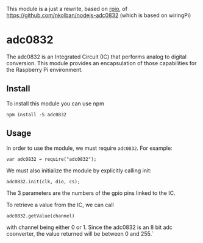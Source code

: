 This module is a just a rewrite, based on [rpio](https://github.com/jperkin/node-rpio), of https://github.com/nkolban/nodejs-adc0832 (which is based on wiringPi)

# adc0832
The adc0832 is an Integrated Circuit (IC) that performs analog to digital conversion.  This module
provides an encapsulation of those capabilities for the Raspberry Pi environment.

## Install
To install this module you can use npm
```
npm install -S adc0832
```

## Usage
In order to use the module, we must require `adc0832`.  For example:
```
var adc0832 = require("adc0832");
```
We must also initialize the module by explicitly calling init:
```
adc0832.init(clk, dio, cs);
```
The 3 parameters are the numbers of the gpio pins linked to the IC.


To retrieve a value from the IC, we can call
```
adc0832.getValue(channel)
```
with channel being either 0 or 1.
Since the adc0832 is an 8 bit adc coonverter, the value returned will be between 0 and 255.`
